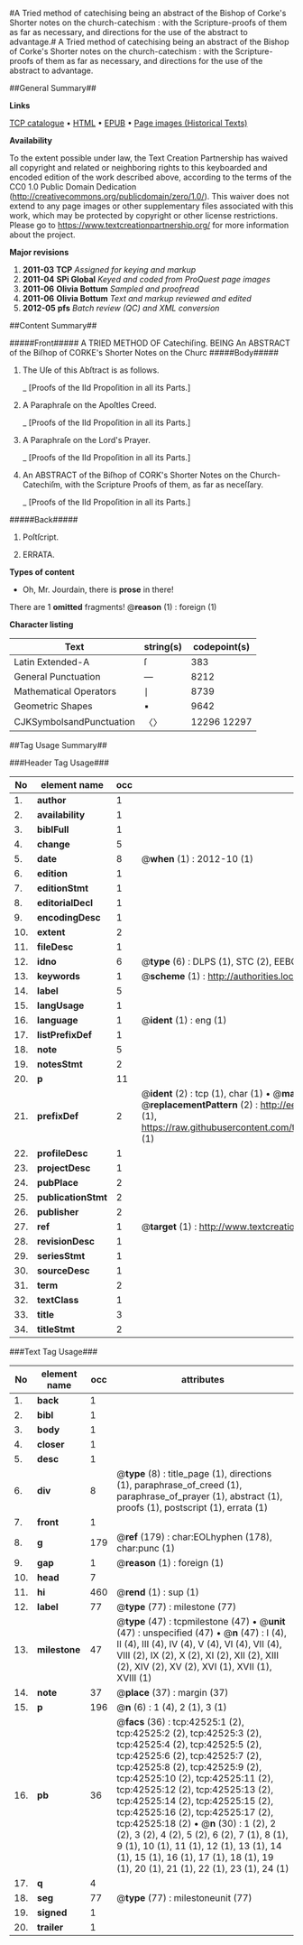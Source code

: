 #A Tried method of catechising being an abstract of the Bishop of Corke's Shorter notes on the church-catechism : with the Scripture-proofs of them as far as necessary, and directions for the use of the abstract to advantage.#
A Tried method of catechising being an abstract of the Bishop of Corke's Shorter notes on the church-catechism : with the Scripture-proofs of them as far as necessary, and directions for the use of the abstract to advantage.

##General Summary##

**Links**

[TCP catalogue](http://www.ota.ox.ac.uk/tcp/)  • 
[HTML](http://tei.it.ox.ac.uk/tcp/Texts-HTML/free/A63/A63233.html)  • 
[EPUB](http://tei.it.ox.ac.uk/tcp/Texts-EPUB/free/A63/A63233.epub) • 
[Page images (Historical Texts)](https://historicaltexts.jisc.ac.uk/eebo-09148941e)

**Availability**

To the extent possible under law, the Text Creation Partnership has waived all copyright and related or neighboring rights to this keyboarded and encoded edition of the work described above, according to the terms of the CC0 1.0 Public Domain Dedication (http://creativecommons.org/publicdomain/zero/1.0/). This waiver does not extend to any page images or other supplementary files associated with this work, which may be protected by copyright or other license restrictions. Please go to https://www.textcreationpartnership.org/ for more information about the project.

**Major revisions**

1. __2011-03__ __TCP__ *Assigned for keying and markup*
1. __2011-04__ __SPi Global__ *Keyed and coded from ProQuest page images*
1. __2011-06__ __Olivia Bottum__ *Sampled and proofread*
1. __2011-06__ __Olivia Bottum__ *Text and markup reviewed and edited*
1. __2012-05__ __pfs__ *Batch review (QC) and XML conversion*

##Content Summary##

#####Front#####
A TRIED METHOD OF Catechiſing. BEING An ABSTRACT of the Biſhop of CORKE's Shorter Notes on the Churc
#####Body#####

1. The Uſe of this Abſtract is as follows.

    _ [Proofs of the IId Propoſition in all its Parts.]

1. A Paraphraſe on the Apoſtles Creed.

    _ [Proofs of the IId Propoſition in all its Parts.]

1. A Paraphraſe on the Lord's Prayer.

    _ [Proofs of the IId Propoſition in all its Parts.]

1. An ABSTRACT of the Biſhop of CORK's Shorter Notes on the Church-Catechiſm, with the Scripture Proofs of them, as far as neceſſary.

    _ [Proofs of the IId Propoſition in all its Parts.]

#####Back#####

1. Poſtſcript.

1. ERRATA.

**Types of content**

  * Oh, Mr. Jourdain, there is **prose** in there!

There are 1 **omitted** fragments! 
 @__reason__ (1) : foreign (1)

**Character listing**


|Text|string(s)|codepoint(s)|
|---|---|---|
|Latin Extended-A|ſ|383|
|General Punctuation|—|8212|
|Mathematical Operators|∣|8739|
|Geometric Shapes|▪|9642|
|CJKSymbolsandPunctuation|〈〉|12296 12297|

##Tag Usage Summary##

###Header Tag Usage###

|No|element name|occ|attributes|
|---|---|---|---|
|1.|__author__|1||
|2.|__availability__|1||
|3.|__biblFull__|1||
|4.|__change__|5||
|5.|__date__|8| @__when__ (1) : 2012-10 (1)|
|6.|__edition__|1||
|7.|__editionStmt__|1||
|8.|__editorialDecl__|1||
|9.|__encodingDesc__|1||
|10.|__extent__|2||
|11.|__fileDesc__|1||
|12.|__idno__|6| @__type__ (6) : DLPS (1), STC (2), EEBO-CITATION (1), OCLC (1), VID (1)|
|13.|__keywords__|1| @__scheme__ (1) : http://authorities.loc.gov/ (1)|
|14.|__label__|5||
|15.|__langUsage__|1||
|16.|__language__|1| @__ident__ (1) : eng (1)|
|17.|__listPrefixDef__|1||
|18.|__note__|5||
|19.|__notesStmt__|2||
|20.|__p__|11||
|21.|__prefixDef__|2| @__ident__ (2) : tcp (1), char (1)  •  @__matchPattern__ (2) : ([0-9\-]+):([0-9IVX]+) (1), (.+) (1)  •  @__replacementPattern__ (2) : http://eebo.chadwyck.com/downloadtiff?vid=$1&page=$2 (1), https://raw.githubusercontent.com/textcreationpartnership/Texts/master/tcpchars.xml#$1 (1)|
|22.|__profileDesc__|1||
|23.|__projectDesc__|1||
|24.|__pubPlace__|2||
|25.|__publicationStmt__|2||
|26.|__publisher__|2||
|27.|__ref__|1| @__target__ (1) : http://www.textcreationpartnership.org/docs/. (1)|
|28.|__revisionDesc__|1||
|29.|__seriesStmt__|1||
|30.|__sourceDesc__|1||
|31.|__term__|2||
|32.|__textClass__|1||
|33.|__title__|3||
|34.|__titleStmt__|2||


###Text Tag Usage###

|No|element name|occ|attributes|
|---|---|---|---|
|1.|__back__|1||
|2.|__bibl__|1||
|3.|__body__|1||
|4.|__closer__|1||
|5.|__desc__|1||
|6.|__div__|8| @__type__ (8) : title_page (1), directions (1), paraphrase_of_creed (1), paraphrase_of_prayer (1), abstract (1), proofs (1), postscript (1), errata (1)|
|7.|__front__|1||
|8.|__g__|179| @__ref__ (179) : char:EOLhyphen (178), char:punc (1)|
|9.|__gap__|1| @__reason__ (1) : foreign (1)|
|10.|__head__|7||
|11.|__hi__|460| @__rend__ (1) : sup (1)|
|12.|__label__|77| @__type__ (77) : milestone (77)|
|13.|__milestone__|47| @__type__ (47) : tcpmilestone (47)  •  @__unit__ (47) : unspecified (47)  •  @__n__ (47) : I (4), II (4), III (4), IV (4), V (4), VI (4), VII (4), VIII (2), IX (2), X (2), XI (2), XII (2), XIII (2), XIV (2), XV (2), XVI (1), XVII (1), XVIII (1)|
|14.|__note__|37| @__place__ (37) : margin (37)|
|15.|__p__|196| @__n__ (6) : 1 (4), 2 (1), 3 (1)|
|16.|__pb__|36| @__facs__ (36) : tcp:42525:1 (2), tcp:42525:2 (2), tcp:42525:3 (2), tcp:42525:4 (2), tcp:42525:5 (2), tcp:42525:6 (2), tcp:42525:7 (2), tcp:42525:8 (2), tcp:42525:9 (2), tcp:42525:10 (2), tcp:42525:11 (2), tcp:42525:12 (2), tcp:42525:13 (2), tcp:42525:14 (2), tcp:42525:15 (2), tcp:42525:16 (2), tcp:42525:17 (2), tcp:42525:18 (2)  •  @__n__ (30) : 1 (2), 2 (2), 3 (2), 4 (2), 5 (2), 6 (2), 7 (1), 8 (1), 9 (1), 10 (1), 11 (1), 12 (1), 13 (1), 14 (1), 15 (1), 16 (1), 17 (1), 18 (1), 19 (1), 20 (1), 21 (1), 22 (1), 23 (1), 24 (1)|
|17.|__q__|4||
|18.|__seg__|77| @__type__ (77) : milestoneunit (77)|
|19.|__signed__|1||
|20.|__trailer__|1||

